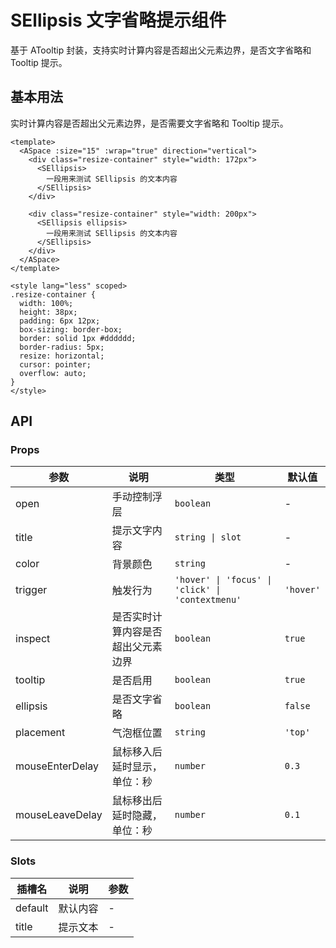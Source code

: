 # SEllipsis 文字省略提示组件

基于 ATooltip 封装，支持实时计算内容是否超出父元素边界，是否文字省略和 Tooltip 提示。

## 基本用法

实时计算内容是否超出父元素边界，是否需要文字省略和 Tooltip 提示。

```vue
<template>
  <ASpace :size="15" :wrap="true" direction="vertical">
    <div class="resize-container" style="width: 172px">
      <SEllipsis>
        一段用来测试 SEllipsis 的文本内容
      </SEllipsis>
    </div>

    <div class="resize-container" style="width: 200px">
      <SEllipsis ellipsis>
        一段用来测试 SEllipsis 的文本内容
      </SEllipsis>
    </div>
  </ASpace>
</template>

<style lang="less" scoped>
.resize-container {
  width: 100%;
  height: 38px;
  padding: 6px 12px;
  box-sizing: border-box;
  border: solid 1px #dddddd;
  border-radius: 5px;
  resize: horizontal;
  cursor: pointer;
  overflow: auto;
}
</style>
```

## API

### Props

参数 | 说明 | 类型 | 默认值
--- | --- | --- | ---
open | 手动控制浮层 | `boolean` | -
title | 提示文字内容 | `string \| slot` | -
color | 背景颜色 | `string` | -
trigger | 触发行为 | `'hover' \| 'focus' \| 'click' \| 'contextmenu'` | `'hover'`
inspect | 是否实时计算内容是否超出父元素边界 | `boolean` | `true`
tooltip | 是否启用 | `boolean` | `true`
ellipsis | 是否文字省略 | `boolean` | `false`
placement | 气泡框位置 | `string` | `'top'`
mouseEnterDelay | 鼠标移入后延时显示，单位：秒 | `number` | `0.3`
mouseLeaveDelay | 鼠标移出后延时隐藏，单位：秒 | `number` | `0.1`

### Slots

插槽名 | 说明 | 参数
--- | --- | ---
default | 默认内容 | -
title | 提示文本 | -
